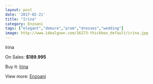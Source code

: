 ```yaml
---
layout: post
date: '2017-02-21'
title: "Irina"
category: Enzoani
tags: ["elegant","demure","prom","dresses","wedding"]
image: http://www.idealgown.com/16273-thickbox_default/irina.jpg
---
```

Irina

On Sales: **$189.995**
<a href="https://www.idealgown.com/en/enzoani/6481-irina.html"><amp-img layout="responsive" width="600" height="600" src="//www.idealgown.com/16273-thickbox_default/irina.jpg" alt="Irina 0" /></a>
<a href="https://www.idealgown.com/en/enzoani/6481-irina.html"><amp-img layout="responsive" width="600" height="600" src="//www.idealgown.com/16272-thickbox_default/irina.jpg" alt="Irina 1" /></a>

Buy it: [Irina](https://www.idealgown.com/en/enzoani/6481-irina.html "Irina")

View more: [Enzoani](https://www.idealgown.com/en/32-enzoani "Enzoani")